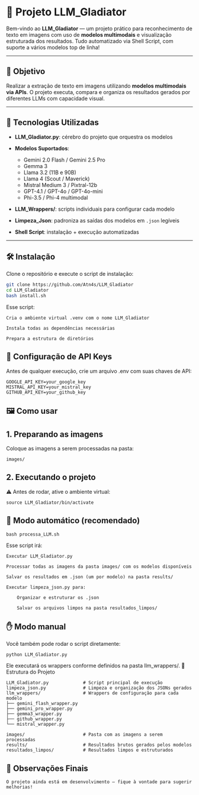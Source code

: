 # 🤖 Projeto LLM_Gladiator

Bem-vindo ao **LLM_Gladiator** — um projeto prático para reconhecimento de texto em imagens com uso de **modelos multimodais** e visualização estruturada dos resultados. Tudo automatizado via Shell Script, com suporte a vários modelos top de linha!

---

## 🚀 Objetivo

Realizar a extração de texto em imagens utilizando **modelos multimodais via APIs**. O projeto executa, compara e organiza os resultados gerados por diferentes LLMs com capacidade visual.

---

## 🧠 Tecnologias Utilizadas

- **LLM_Gladiator.py**: cérebro do projeto que orquestra os modelos
- **Modelos Suportados**:
  - Gemini 2.0 Flash / Gemini 2.5 Pro
  - Gemma 3
  - Llama 3.2 (11B e 90B)
  - Llama 4 (Scout / Maverick)
  - Mistral Medium 3 / Pixtral-12b
  - GPT-4.1 / GPT-4o / GPT-4o-mini
  - Phi-3.5 / Phi-4 multimodal

- **LLM_Wrappers/**: scripts individuais para configurar cada modelo
- **Limpeza_Json**: padroniza as saídas dos modelos em `.json` legíveis
- **Shell Script**: instalação + execução automatizadas

---

## 🛠️ Instalação

Clone o repositório e execute o script de instalação:

```bash
git clone https://github.com/Atn4s/LLM_Gladiator
cd LLM_Gladiator
bash install.sh
```

Esse script:

    Cria o ambiente virtual .venv com o nome LLM_Gladiator

    Instala todas as dependências necessárias

    Prepara a estrutura de diretórios

## 🔑 Configuração de API Keys

Antes de qualquer execução, crie um arquivo .env com suas chaves de API:
```
GOOGLE_API_KEY=your_google_key
MISTRAL_API_KEY=your_mistral_key
GITHUB_API_KEY=your_github_key
```

##  🖼️ Como usar
## 1. Preparando as imagens

Coloque as imagens a serem processadas na pasta:
```
images/
```
##  2. Executando o projeto

⚠️ Antes de rodar, ative o ambiente virtual:

```source LLM_Gladiator/bin/activate```

##  📌 Modo automático (recomendado)

```bash processa_LLM.sh```

Esse script irá:

    Executar LLM_Gladiator.py

    Processar todas as imagens da pasta images/ com os modelos disponíveis

    Salvar os resultados em .json (um por modelo) na pasta results/

    Executar limpeza_json.py para:

        Organizar e estruturar os .json

        Salvar os arquivos limpos na pasta resultados_limpos/

## ✋ Modo manual

Você também pode rodar o script diretamente:

```python LLM_Gladiator.py```

Ele executará os wrappers conforme definidos na pasta llm_wrappers/.
📁 Estrutura do Projeto
```
LLM_Gladiator.py             # Script principal de execução
limpeza_json.py              # Limpeza e organização dos JSONs gerados
llm_wrappers/                # Wrappers de configuração para cada modelo
├── gemini_flash_wrapper.py
├── gemini_pro_wrapper.py
├── gemma3_wrapper.py
├── github_wrapper.py
└── mistral_wrapper.py

images/                      # Pasta com as imagens a serem processadas
results/                     # Resultados brutos gerados pelos modelos
resultados_limpos/           # Resultados limpos e estruturados
```
## 📌 Observações Finais

    O projeto ainda está em desenvolvimento — fique à vontade para sugerir melhorias!

